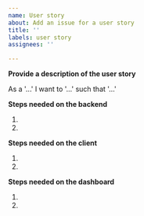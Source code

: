 ```yaml
---
name: User story
about: Add an issue for a user story
title: ''
labels: user story
assignees: ''

---
```


**Provide a description of the user story**

As a '...' I want to '...' such that '...'

**Steps needed on the backend**

1.
2.

**Steps needed on the client**

1.
2.

**Steps needed on the dashboard**

1.
2.
